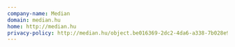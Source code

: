 ```yaml
---
company-name: Median
domain: median.hu
home: http://median.hu
privacy-policy: http://median.hu/object.be016369-2dc2-4da6-a338-7b028e9f665b.ivy
---
```




